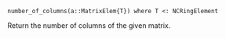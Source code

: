 ```
number_of_columns(a::MatrixElem{T}) where T <: NCRingElement
```

Return the number of columns of the given matrix.
